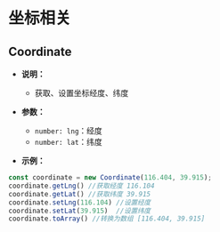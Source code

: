 # 坐标相关

## Coordinate

- **说明：**
  - 获取、设置坐标经度、纬度
- **参数：**
  - `number: lng`：经度  
  - `number: lat`：纬度 

- **示例：**

```js
const coordinate = new Coordinate(116.404, 39.915);
coordinate.getLng() //获取经度 116.104
coordinate.getLat() //获取纬度 39.915
coordinate.setLng(116.104) //设置经度
coordinate.setLat(39.915)  //设置纬度
coordinate.toArray() //转换为数组 [116.404, 39.915]
```